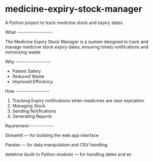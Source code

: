 # medicine-expiry-stock-manager
A Python project to track medicine stock and expiry dates

What ------------------

The Medicine Expiry Stock Manager is a system designed to track and manage medicine stock expiry dates,
ensuring timely notifications and minimizing waste.

Why ------------------

- Patient Safety
- Reduced Waste
- Improved Efficiency

How -----------------

1. Tracking Expiry  notifications when medicines are near expiration.
2. Managing Stock
3. Sending Notifications
 4. Generating Reports


Rquirement-------------


Streamlit — for building the web app interface

Pandas — for data manipulation and CSV handling

datetime (built-in Python module) — for handling dates and ex
